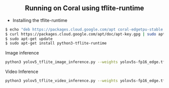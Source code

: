 ## <div align="center">Running on Coral using tflite-runtime</div>

* Installing the tflite-runtime
```bash
$ echo "deb https://packages.cloud.google.com/apt coral-edgetpu-stable main" | sudo tee /etc/apt/sources.list.d/coral-edgetpu.list
$ curl https://packages.cloud.google.com/apt/doc/apt-key.gpg | sudo apt-key add -
$ sudo apt-get update
$ sudo apt-get install python3-tflite-runtime
```

Image inference

```bash
python3 yolov5_tflite_image_inference.py --weights yolov5s-fp16_edge.tflite -i [path-to-image] --img_size 320
```
Video Inference

```bash
python3 yolov5_tflite_video_inference.py --weights yolov5s-fp16_edge.tflite -v [path-to-video] --img_size 320
```